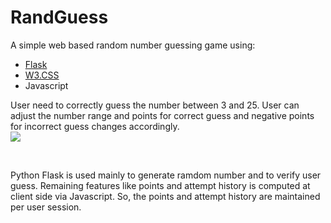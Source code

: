# RandGuess

A simple web based random number guessing game using:
* [Flask ](https://palletsprojects.com/p/flask/)
* [W3.CSS](https://www.w3schools.com/w3css/)
* Javascript

User need to correctly guess the number between 3 and 25.
User can adjust the number range and points for correct guess and negative points for incorrect guess changes accordingly.
<br>
![](RandGuess.gif)

<br>

Python Flask is used mainly to generate ramdom number and to verify user guess.
Remaining features like points and attempt history is computed at client side via Javascript.
So, the points and attempt history are maintained per user session.